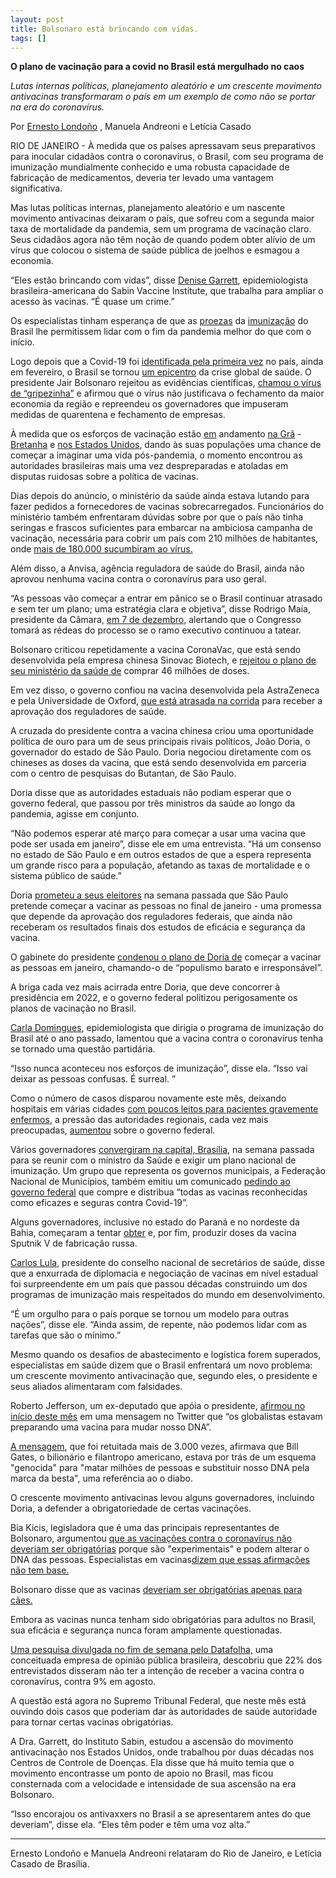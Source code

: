 ```yaml
---
layout: post
title: Bolsonaro está brincando com vidas.
tags: []
---
```


**O plano de vacinação para a covid no Brasil está mergulhado no caos**

*Lutas internas políticas, planejamento aleatório e um crescente movimento antivacinas transformaram o país em um exemplo de como não se portar na era do coronavírus.*

Por [Ernesto Londoño](https://www.nytimes.com/by/ernesto-londono) , Manuela Andreoni e Letícia Casado

RIO DE JANEIRO - À medida que os países apressavam seus preparativos para inocular cidadãos contra o coronavírus, o Brasil, com seu programa de imunização mundialmente conhecido e uma robusta capacidade de fabricação de medicamentos, deveria ter levado uma vantagem significativa.

Mas lutas políticas internas, planejamento aleatório e um nascente movimento antivacinas deixaram o país, que sofreu com a segunda maior taxa de mortalidade da pandemia, sem um programa de vacinação claro. Seus cidadãos agora não têm noção de quando podem obter alívio de um vírus que colocou o sistema de saúde pública de joelhos e esmagou a economia.

“Eles estão brincando com vidas”, disse [Denise Garrett](https://www.sabin.org/leadership#Denise), epidemiologista brasileira-americana do Sabin Vaccine Institute, que trabalha para ampliar o acesso às vacinas. “É quase um crime.”

Os especialistas tinham esperança de que as [proezas](https://www.nytimes.com/2020/08/15/world/americas/brazil-coronavirus-vaccine.html) da [imunização](https://www.nytimes.com/2020/08/15/world/americas/brazil-coronavirus-vaccine.html) do Brasil lhe permitissem lidar com o fim da pandemia melhor do que com o início.

Logo depois que a Covid-19 foi [identificada pela primeira vez](https://www.nytimes.com/2020/02/26/world/americas/brazil-italy-coronavirus.html) no país, ainda em fevereiro, o Brasil se tornou [um epicentro](https://www.nytimes.com/article/brazil-coronavirus-cases.html) da crise global de saúde. O presidente Jair Bolsonaro rejeitou as evidências científicas, [chamou o vírus de “gripezinha”](https://www.nytimes.com/2020/04/01/world/americas/brazil-bolsonaro-coronavirus.html) e afirmou que o vírus não justificava o fechamento da maior economia da região e repreendeu os governadores que impuseram medidas de quarentena e fechamento de empresas.

À medida que os esforços de vacinação estão [em](https://www.nytimes.com/2020/12/08/world/europe/uk-vaccination-covid-virus.html) andamento [na Grã](https://www.nytimes.com/2020/12/08/world/europe/uk-vaccination-covid-virus.html) - [Bretanha](https://www.nytimes.com/2020/12/08/world/europe/uk-vaccination-covid-virus.html) e [nos Estados Unidos](https://www.nytimes.com/live/2020/12/14/world/covid-19-coronavirus#the-first-vaccine-has-been-given-in-new-york-beginning-americas-most-ambitious-vaccination-campaign), dando às suas populações uma chance de começar a imaginar uma vida pós-pandemia, o momento encontrou as autoridades brasileiras mais uma vez despreparadas e atoladas em disputas ruidosas sobre a política de vacinas.

Dias depois do anúncio, o ministério da saúde ainda estava lutando para fazer pedidos a fornecedores de vacinas sobrecarregados. Funcionários do ministério também enfrentaram dúvidas sobre por que o país não tinha seringas e frascos suficientes para embarcar na ambiciosa campanha de vacinação, necessária para cobrir um país com 210 milhões de habitantes, onde [mais de 180.000 sucumbiram ao vírus.](https://www.nytimes.com/interactive/2020/world/americas/brazil-coronavirus-cases.html)

Além disso, a Anvisa, agência reguladora de saúde do Brasil, ainda não aprovou nenhuma vacina contra o coronavírus para uso geral.

“As pessoas vão começar a entrar em pânico se o Brasil continuar atrasado e sem ter um plano; uma estratégia clara e objetiva”, disse Rodrigo Maia, presidente da Câmara, [em 7 de dezembro,](https://g1.globo.com/politica/noticia/2020/12/07/maia-cita-panico-na-sociedade-e-diz-que-legislativo-definira-plano-de-vacina-com-ou-sem-governo.ghtml) alertando que o Congresso tomará as rédeas do processo se o ramo executivo continuou a tatear.

Bolsonaro criticou repetidamente a vacina CoronaVac, que está sendo desenvolvida pela empresa chinesa Sinovac Biotech, e [rejeitou o plano de seu ministério da saúde de](https://www.reuters.com/article/health-coronavirus-brazil/exclusive-brazil-will-have-a-covid-19-vaccine-by-june-2021-says-regulator-idUSL1N2HK30V) comprar 46 milhões de doses.

Em vez disso, o governo confiou na vacina desenvolvida pela AstraZeneca e pela Universidade de Oxford, [que está atrasada na corrida](https://www.nytimes.com/2020/12/08/business/covid-vaccine-oxford-astrazeneca.html) para receber a aprovação dos reguladores de saúde.

A cruzada do presidente contra a vacina chinesa criou uma oportunidade política de ouro para um de seus principais rivais políticos, João Doria, o governador do estado de São Paulo. Doria negociou diretamente com os chineses as doses da vacina, que está sendo desenvolvida em parceria com o centro de pesquisas do Butantan, de São Paulo.

Doria disse que as autoridades estaduais não podiam esperar que o governo federal, que passou por três ministros da saúde ao longo da pandemia, agisse em conjunto.

“Não podemos esperar até março para começar a usar uma vacina que pode ser usada em janeiro”, disse ele em uma entrevista. “Há um consenso no estado de São Paulo e em outros estados de que a espera representa um grande risco para a população, afetando as taxas de mortalidade e o sistema público de saúde.”

Doria [prometeu a seus eleitores](https://g1.globo.com/sp/sao-paulo/noticia/2020/12/07/doria-diz-que-vacinacao-contra-covid-19-em-sp-comeca-no-dia-25-de-janeiro-em-profissionais-de-saude-indigenas-e-quilombolas.ghtml) na semana passada que São Paulo pretende começar a vacinar as pessoas no final de janeiro - uma promessa que depende da aprovação dos reguladores federais, que ainda não receberam os resultados finais dos estudos de eficácia e segurança da vacina.

O gabinete do presidente [condenou o plano de Doria de](https://www.poder360.com.br/coronavirus/planalto-diz-que-doria-faz-populismo-barato-e-irresponsavel-com-vacina/?utm_source=meio&utm_medium=email) começar a vacinar as pessoas em janeiro, chamando-o de “populismo barato e irresponsável”.

A briga cada vez mais acirrada entre Doria, que deve concorrer à presidência em 2022, e o governo federal politizou perigosamente os planos de vacinação no Brasil.

[Carla Domingues](https://www.sabin.org/updates/blog/pivoting-pandemic-challenges-routine-immunizations-brazil), epidemiologista que dirigia o programa de imunização do Brasil até o ano passado, lamentou que a vacina contra o coronavírus tenha se tornado uma questão partidária.

“Isso nunca aconteceu nos esforços de imunização”, disse ela. “Isso vai deixar as pessoas confusas. É surreal. ”

Como o número de casos disparou novamente este mês, deixando hospitais em várias cidades [com poucos leitos para pacientes gravemente enfermos](https://agenciabrasil.ebc.com.br/saude/noticia/2020-12/rio-taxa-de-ocupacao-de-leitos-de-uti-de-covid-19-e-acima-de-90), a pressão das autoridades regionais, cada vez mais preocupadas, [aumentou](https://oglobo.globo.com/sociedade/governadores-prefeitos-concentram-pressao-no-governo-federal-por-plano-nacional-de-vacinacao-contra-covid-19-24786938) sobre o governo federal.

Vários governadores [convergiram na capital, Brasília](https://oglobo.globo.com/sociedade/governadores-prefeitos-concentram-pressao-no-governo-federal-por-plano-nacional-de-vacinacao-contra-covid-19-24786938), na semana passada para se reunir com o ministro da Saúde e exigir um plano nacional de imunização. Um grupo que representa os governos municipais, a Federação Nacional de Municípios, também emitiu um comunicado [pedindo ao governo federal](https://oglobo.globo.com/sociedade/coronavirus/municipios-pedem-para-governo-federal-comprar-distribuir-todas-as-vacinas-contra-covid-19-24786839) que compre e distribua “todas as vacinas reconhecidas como eficazes e seguras contra Covid-19”.

Alguns governadores, inclusive no estado do Paraná e no nordeste da Bahia, começaram a tentar [obter](http://www.aen.pr.gov.br/modules/noticias/article.php?storyid=108671) e, por fim, produzir doses da vacina Sputnik V de fabricação russa.

[Carlos Lula,](https://www.conass.org.br/carlos-lula/) presidente do conselho nacional de secretários de saúde, disse que a enxurrada de diplomacia e negociação de vacinas em nível estadual foi surpreendente em um país que passou décadas construindo um dos programas de imunização mais respeitados do mundo em desenvolvimento.

“É um orgulho para o país porque se tornou um modelo para outras nações”, disse ele. “Ainda assim, de repente, não podemos lidar com as tarefas que são o mínimo.”

Mesmo quando os desafios de abastecimento e logística forem superados, especialistas em saúde dizem que o Brasil enfrentará um novo problema: um crescente movimento antivacinação que, segundo eles, o presidente e seus aliados alimentaram com falsidades.

Roberto Jefferson, um ex-deputado que apóia o presidente, [afirmou no início deste mês](https://www.brasil247.com/tanostrends/roberto-jefferson-diz-que-bill-gates-quer-vacinar-populacao-para-alterar-dna-e-vira-piada-nas-redes) em uma mensagem no Twitter que “os globalistas estavam preparando uma vacina para mudar nosso DNA”.

[A mensagem](https://twitter.com/bobjeffhd/status/1335569671949586432), que foi retuitada mais de 3.000 vezes, afirmava que Bill Gates, o bilionário e filantropo americano, estava por trás de um esquema "genocida" para "matar milhões de pessoas e substituir nosso DNA pela marca da besta", uma referência ao o diabo.

O crescente movimento antivacinas levou alguns governadores, incluindo Doria, a defender a obrigatoriedade de certas vacinações.

Bia Kicis, legisladora que é uma das principais representantes de Bolsonaro, argumentou [que as vacinações contra o coronavírus não deveriam ser obrigatórias](https://twitter.com/Biakicis/status/1334228841745833990?ref_src=twsrc^tfw|twcamp^tweetembed|twterm^1334239395428360192|twgr^|twcon^s2_&ref_url=https://www.correiobraziliense.com.br/politica/2020/12/4892923-deputada-diz-que-vacina-pode-afetar-dna-e-e-desmentida-por-especialistas.html) porque são "experimentais" e podem alterar o DNA das pessoas. Especialistas em vacinas[dizem que essas afirmações não tem base.](https://www.correiobraziliense.com.br/politica/2020/12/4892923-deputada-diz-que-vacina-pode-afetar-dna-e-e-desmentida-por-especialistas.html)

Bolsonaro disse que as vacinas [deveriam ser obrigatórias apenas para cães.](https://www1.folha.uol.com.br/cotidiano/2020/10/nas-redes-sociais-bolsonaro-defende-vacina-obrigatoria-apenas-para-cachorro.shtml)

Embora as vacinas nunca tenham sido obrigatórias para adultos no Brasil, sua eficácia e segurança nunca foram amplamente questionadas.

[Uma pesquisa divulgada no fim de semana pelo Datafolha,](https://www1.folha.uol.com.br/equilibrioesaude/2020/12/cresce-parcela-que-nao-quer-se-vacinar-contra-covid-19-e-maioria-descarta-imunizante-da-china.shtml) uma conceituada empresa de opinião pública brasileira, descobriu que 22% dos entrevistados disseram não ter a intenção de receber a vacina contra o coronavírus, contra 9% em agosto.

A questão está agora no Supremo Tribunal Federal, que neste mês está ouvindo dois casos que poderiam dar às autoridades de saúde autoridade para tornar certas vacinas obrigatórias.

A Dra. Garrett, do Instituto Sabin, estudou a ascensão do movimento antivacinação nos Estados Unidos, onde trabalhou por duas décadas nos Centros de Controle de Doenças. Ela disse que há muito temia que o movimento encontrasse um ponto de apoio no Brasil, mas ficou consternada com a velocidade e intensidade de sua ascensão na era Bolsonaro.

“Isso encorajou os antivaxxers no Brasil a se apresentarem antes do que deveriam”, disse ela. “Eles têm poder e têm uma voz alta.”

***

Ernesto Londoño e Manuela Andreoni relataram do Rio de Janeiro, e Letícia Casado de Brasília.
